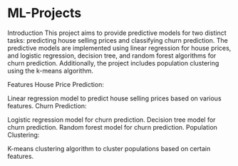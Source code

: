# ML-Projects
Introduction
This project aims to provide predictive models for two distinct tasks: predicting house selling prices and classifying churn prediction. The predictive models are implemented using linear regression for house prices, and logistic regression, decision tree, and random forest algorithms for churn prediction. Additionally, the project includes population clustering using the k-means algorithm.

Features
House Price Prediction:

Linear regression model to predict house selling prices based on various features.
Churn Prediction:

Logistic regression model for churn prediction.
Decision tree model for churn prediction.
Random forest model for churn prediction.
Population Clustering:

K-means clustering algorithm to cluster populations based on certain features.
